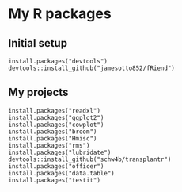 # My R packages

## Initial setup
    install.packages("devtools")
    devtools::install_github("jamesotto852/fRiend")

## My projects
    install.packages("readxl")
    install.packages("ggplot2")
    install.packages("cowplot")
    install.packages("broom")
    install.packages("Hmisc")
    install.packages("rms")
    install.packages("lubridate")
    devtools::install_github("schw4b/transplantr")
    install.packages("officer")
    install.packages("data.table")
    install.packages("testit")

